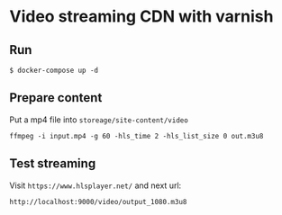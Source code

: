 # Video streaming CDN with varnish

## Run

```
$ docker-compose up -d
```

## Prepare content

Put a mp4 file into `storeage/site-content/video`

```
ffmpeg -i input.mp4 -g 60 -hls_time 2 -hls_list_size 0 out.m3u8
```

## Test streaming

Visit `https://www.hlsplayer.net/` and next url:

`http://localhost:9000/video/output_1080.m3u8`
